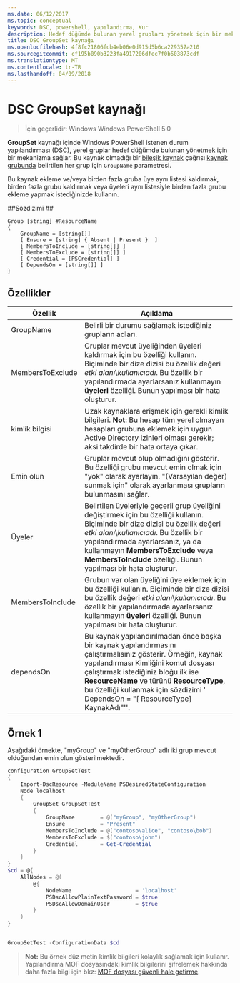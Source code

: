 ```yaml
---
ms.date: 06/12/2017
ms.topic: conceptual
keywords: DSC, powershell, yapılandırma, Kur
description: Hedef düğümde bulunan yerel grupları yönetmek için bir mekanizma sağlar.
title: DSC GroupSet kaynağı
ms.openlocfilehash: 4f8fc21806fdb4eb06e0d915d5b6ca229357a210
ms.sourcegitcommit: cf195b090b3223fa4917206dfec7f0b603873cdf
ms.translationtype: MT
ms.contentlocale: tr-TR
ms.lasthandoff: 04/09/2018
---
```

# <a name="dsc-groupset-resource"></a>DSC GroupSet kaynağı

> İçin geçerlidir: Windows Windows PowerShell 5.0

**GroupSet** kaynağı içinde Windows PowerShell istenen durum yapılandırması (DSC), yerel gruplar hedef düğümde bulunan yönetmek için bir mekanizma sağlar. Bu kaynak olmadığı bir [bileşik kaynak](authoringResourceComposite.md) çağrısı [kaynak grubunda](groupResource.md) belirtilen her grup için `GroupName` parametresi.

Bu kaynak ekleme ve/veya birden fazla gruba üye aynı listesi kaldırmak, birden fazla grubu kaldırmak veya üyeleri aynı listesiyle birden fazla grubu ekleme yapmak istediğinizde kullanın.

##<a name="syntax"></a>Sözdizimi ##
```
Group [string] #ResourceName
{
    GroupName = [string[]]
    [ Ensure = [string] { Absent | Present }  ]
    [ MembersToInclude = [string[]] ]
    [ MembersToExclude = [string[]] ]
    [ Credential = [PSCredential] ]
    [ DependsOn = [string[]] ]
}
```

## <a name="properties"></a>Özellikler

|  Özellik  |  Açıklama   |
|---|---|
| GroupName| Belirli bir durumu sağlamak istediğiniz grupların adları.|
| MembersToExclude| Gruplar mevcut üyeliğinden üyeleri kaldırmak için bu özelliği kullanın. Biçiminde bir dize dizisi bu özellik değeri *etki alanı*\\*kullanıcıadı*. Bu özellik bir yapılandırmada ayarlarsanız kullanmayın **üyeleri** özelliği. Bunun yapılması bir hata oluşturur.|
| kimlik bilgisi| Uzak kaynaklara erişmek için gerekli kimlik bilgileri. **Not**: Bu hesap tüm yerel olmayan hesapları grubuna eklemek için uygun Active Directory izinleri olması gerekir; aksi takdirde bir hata ortaya çıkar.
| Emin olun| Gruplar mevcut olup olmadığını gösterir. Bu özelliği grubu mevcut emin olmak için "yok" olarak ayarlayın. "(Varsayılan değer) sunmak için" olarak ayarlanması grupların bulunmasını sağlar.|
| Üyeler| Belirtilen üyeleriyle geçerli grup üyeliğini değiştirmek için bu özelliği kullanın. Biçiminde bir dize dizisi bu özellik değeri *etki alanı*\\*kullanıcıadı*. Bu özellik bir yapılandırmada ayarlarsanız, ya da kullanmayın **MembersToExclude** veya **MembersToInclude** özelliği. Bunun yapılması bir hata oluşturur.|
| MembersToInclude| Grubun var olan üyeliğini üye eklemek için bu özelliği kullanın. Biçiminde bir dize dizisi bu özellik değeri *etki alanı*\\*kullanıcıadı*. Bu özellik bir yapılandırmada ayarlarsanız kullanmayın **üyeleri** özelliği. Bunun yapılması bir hata oluşturur.|
| dependsOn | Bu kaynak yapılandırılmadan önce başka bir kaynak yapılandırmasını çalıştırmalısınız gösterir. Örneğin, kaynak yapılandırması Kimliğini komut dosyası çalıştırmak istediğiniz bloğu ilk ise __ResourceName__ ve türünü __ResourceType__, bu özelliği kullanmak için sözdizimi ' DependsOn = "[ ResourceType] KaynakAdı"''.|

## <a name="example-1"></a>Örnek 1

Aşağıdaki örnekte, "myGroup" ve "myOtherGroup" adlı iki grup mevcut olduğundan emin olun gösterilmektedir.

```powershell
configuration GroupSetTest
{
    Import-DscResource -ModuleName PSDesiredStateConfiguration
    Node localhost
    {
        GroupSet GroupSetTest
        {
            GroupName        = @("myGroup", "myOtherGroup")
            Ensure           = "Present"
            MembersToInclude = @("contoso\alice", "contoso\bob")
            MembersToExclude = $("contoso\john")
            Credential       = Get-Credential
        }
    }
}
$cd = @{
    AllNodes = @(
        @{
            NodeName                    = 'localhost'
            PSDscAllowPlainTextPassword = $true
            PSDscAllowDomainUser        = $true
        }
    )
}


GroupSetTest -ConfigurationData $cd
```

>**Not:** Bu örnek düz metin kimlik bilgileri kolaylık sağlamak için kullanır. Yapılandırma MOF dosyasındaki kimlik bilgilerini şifrelemek hakkında daha fazla bilgi için bkz: [MOF dosyası güvenli hale getirme](secureMOF.md).